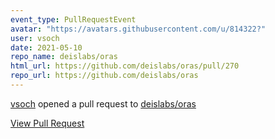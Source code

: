 ```yaml
---
event_type: PullRequestEvent
avatar: "https://avatars.githubusercontent.com/u/814322?"
user: vsoch
date: 2021-05-10
repo_name: deislabs/oras
html_url: https://github.com/deislabs/oras/pull/270
repo_url: https://github.com/deislabs/oras
---
```


<a href='https://github.com/vsoch' target='_blank'>vsoch</a> opened a pull request to <a href='https://github.com/deislabs/oras' target='_blank'>deislabs/oras</a>

<a href='https://github.com/deislabs/oras/pull/270' target='_blank'>View Pull Request</a>